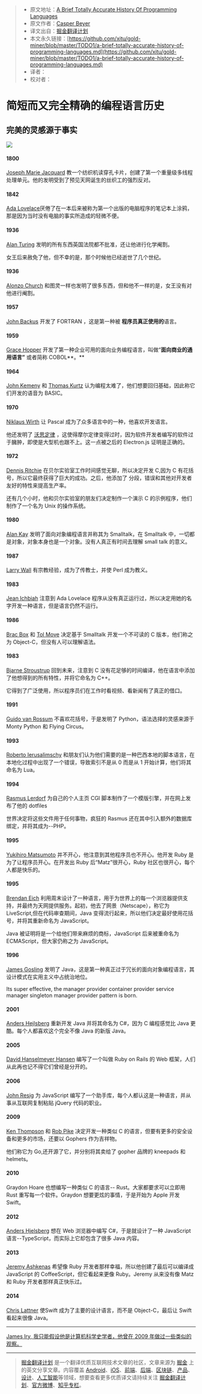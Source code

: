 > * 原文地址：[A Brief Totally Accurate History Of Programming Languages](https://medium.com/@caspervonb/a-brief-totally-accurate-history-of-programming-languages-cd93ec806124)
> * 原文作者：[Casper Beyer](https://medium.com/@caspervonb?source=post_header_lockup)
> * 译文出自：[掘金翻译计划](https://github.com/xitu/gold-miner)
> * 本文永久链接：[https://github.com/xitu/gold-miner/blob/master/TODO1/a-brief-totally-accurate-history-of-programming-languages.md](https://github.com/xitu/gold-miner/blob/master/TODO1/a-brief-totally-accurate-history-of-programming-languages.md)
> * 译者：
> * 校对者：

# 简短而又完全精确的编程语言历史

## 完美的灵感源于事实

![](https://cdn-images-1.medium.com/max/1600/1*ROH0byc_N5d96ggEk2A8nA.jpeg)

#### 1800

[Joseph Marie Jacquard](https://en.wikipedia.org/wiki/Joseph_Marie_Jacquard) 教一个纺织机读穿孔卡片，创建了第一个重量级多线程处理单元。他的发明受到了预见天网诞生的丝织工的强烈反对。

#### 1842

[Ada Lovelace](https://en.wikipedia.org/wiki/Ada_Lovelace)厌倦了在一本后来被称为第一个出版的电脑程序的笔记本上涂鸦，那是因为当时没有电脑的事实所造成的轻微不便。

#### 1936

[Alan Turing](https://en.wikipedia.org/wiki/Alan_Turing) 发明的所有东西英国法院都不批准，还让他进行化学阉割。

女王后来赦免了他，但不幸的是，那个时候他已经逝世了几个世纪。

#### 1936

[Alonzo Church](https://en.wikipedia.org/wiki/Alonzo_Church) 和图灵一样也发明了很多东西，但和他不一样的是，女王没有对他进行阉割。

#### 1957

[John Backus](https://en.wikipedia.org/wiki/John_Backus) 开发了 FORTRAN ，这是第一种被 **程序员真正使用的**语言。

#### 1959

[Grace Hopper](https://en.wikipedia.org/wiki/Grace_Hopper) 开发了第一种企业可用的面向业务编程语言，叫做“**面向商业的通用语言”** 或者简称 COBOL**。**

#### 1964

[John Kemeny](https://en.wikipedia.org/wiki/John_G._Kemeny) 和 [Thomas Kurtz](https://en.wikipedia.org/wiki/Thomas_E._Kurtz) 认为编程太难了，他们想要回归基础，因此称它们开发的语音为 BASIC。

#### 1970

[Niklaus Wirth](https://en.wikipedia.org/wiki/Niklaus_Wirth) 让 Pascal 成为了众多语言中的一种，他喜欢开发语言。

他还发明了 [沃思定律](https://en.wikipedia.org/wiki/Wirth%27s_law) ，这使得摩尔定律变得过时，因为软件开发者编写的软件过于臃肿，即使是大型机也跟不上。这一点被之后的 Electron.js 证明是正确的。

#### 1972

[Dennis Ritchie](https://en.wikipedia.org/wiki/Dennis_Ritchie) 在贝尔实验室工作时间感觉无聊，所以决定开发 C,因为 C 有花括号，所以它最终获得了巨大的成功。之后，他添加了 分段，错误和其他对开发者友好的特性来提高生产率。

还有几个小时，他和贝尔实验室的朋友们决定制作一个演示 C 的示例程序，他们制作了一个名为 Unix 的操作系统。

#### 1980

[Alan Kay](https://en.wikipedia.org/wiki/Alan_Kay)  发明了面向对象编程语言并称其为 Smalltalk，在 Smalltalk 中，一切都是对象，对象本身也是一个对象。没有人真正有时间去理解 small talk 的意义。

#### 1987

[Larry Wall](https://en.wikipedia.org/wiki/Larry_Wall) 有宗教经验，成为了传教士，并使 Perl 成为教义。

#### 1983

[Jean Ichbiah](https://en.wikipedia.org/wiki/Jean_Ichbiah) 注意到 Ada Lovelace 程序从没有真正运行过，所以决定用她的名字开发一种语言，但是语言仍然不运行。

#### 1986

[Brac Box](https://en.wikipedia.org/wiki/Brad_Cox) 和 [Tol Move](https://en.wikipedia.org/wiki/Tom_Love) 决定基于 Smalltalk 开发一个不可读的 C 版本，他们称之为 Object-C，但没有人可以理解语法。

#### 1983

[Bjarne Stroustrup](https://en.wikipedia.org/wiki/Bjarne_Stroustrup) 回到未来，注意到 C 没有花足够的时间编译，他在语言中添加了他想得到的所有特性，并将它命名为 C++。

它得到了广泛使用，所以程序员们在工作时看视频、看新闻有了真正的借口。

#### 1991

[Guido van Rossum](https://en.wikipedia.org/wiki/Guido_van_Rossum) 不喜欢花括号，于是发明了 Python，语法选择的灵感来源于 Monty Python 和 Flying Circus。

#### 1993

[Roberto Ierusalimschy](https://en.wikipedia.org/wiki/Roberto_Ierusalimschy "Roberto Ierusalimschy") 和朋友们认为他们需要的是一种巴西本地的脚本语言，在本地化过程中出现了一个错误，导致索引不是从 0 而是从 1 开始计算，他们将其命名为 Lua。

#### 1994

[Rasmus Lerdorf](https://en.wikipedia.org/wiki/Rasmus_Lerdorf) 为自己的个人主页 CGI 脚本制作了一个模版引擎，并在网上发布了他的 dotfiles

世界决定将这些文件用于任何事物，疯狂的 Rasmus 还在其中引入额外的数据库绑定，并将其成为--PHP。

#### 1995

[Yukihiro Matsumoto](https://en.wikipedia.org/wiki/Yukihiro_Matsumoto) 并不开心，他注意到其他程序员也不开心。他开发 Ruby 是为了让程序员开心。在开发出 Ruby 后“Matz”很开心，Ruby 社区也很开心，每个人都是快乐的。

#### 1995

[Brendan Eich](https://en.wikipedia.org/wiki/Brendan_Eich) 利用周末设计了一种语言，用于为世界上的每一个浏览器提供支持，并最终为天网提供服务。起初，他去了网景（Netscape），称它为 LiveScript,但在代码审查期间，Java 变得流行起来，所以他们决定最好使用花括号，并将其重新命名为 JavaScript。

Java 被证明将是一个给他们带来麻烦的商标，JavaScript 后来被重命名为 ECMAScript，但大家仍称之为 JavaScript。

#### 1996

[James Gosling](https://en.wikipedia.org/wiki/James_Gosling) 发明了 Java，这是第一种真正过于冗长的面向对象编程语言，其设计模式在实用主义中占统治地位。

Its super effective, the manager provider container provider service manager singleton manager provider pattern is born.

#### 2001

[Anders Hejlsberg](https://en.wikipedia.org/wiki/Anders_Hejlsberg) 重新开发 Java 并将其命名为 C#，因为 C 编程感觉比 Java 更酷。每个人都喜欢这个完全不像 Java 的新版 Java。

#### 2005

[David Hanselmeyer Hansen](https://en.wikipedia.org/wiki/David_Heinemeier_Hansson)   编写了一个叫做 Ruby on Rails 的 Web 框架，人们从此再也记不得它们曾经是分开的。

#### 2006

[John Resig](https://en.wikipedia.org/wiki/John_Resig) 为 JavaScript 编写了一个助手库，每个人都认这是一种语言，并从事从互联网复制粘贴 jQuery 代码的职业。

#### 2009

[Ken Thompson](https://en.wikipedia.org/wiki/Ken_Thompson) 和 [Rob Pike](https://en.wikipedia.org/wiki/Rob_Pike) 决定开发一种类似 C 的语言，但要有更多的安全设备和更多的市场，还要以 Gophers 作为吉祥物。

他们称它为 Go,还开源了它，并分别将其卖给了 gopher 品牌的 kneepads 和 helmets。

#### 2010

Graydon Hoare 也想编写一种类似 C 的语言-- Rust。大家都要求可以立即用 Rust 重写每一个软件。Graydon 想要更炫的事情，于是开始为 Apple 开发 Swift。

#### 2012

[Anders Hjelsberg](http://Anders%20Hejlsberg) 想在 Web 浏览器中编写 C#，于是就设计了一种 JavaScript 语言--TypeScript，而实际上它却包含了很多 Java 内容。

#### 2013

[Jeremy Ashkenas](https://en.wikipedia.org/wiki/Jeremy_Ashkenas "Jeremy Ashkenas") 希望像 Ruby 开发者那样幸福，所以他创建了最后可以编译成 JavaScript 的 CoffeeScript，但它看起来更像 Ruby。Jeremy 从来没有像 Matz 和 Ruby 开发者那样真正快乐过。

#### 2014

[Chris Lattner](https://en.wikipedia.org/wiki/Chris_Lattner) 使Swift 成为了主要的设计语言，而不是 Object-C，最后让 Swift 看起来很像 Java。

* * *

[James Iry, 我只能假设他是计算机科学史学者，他曾在 2009 年做过一些类似的观察。](http://james-iry.blogspot.com/2009/05/brief-incomplete-and-mostly-wrong.html?m=1)


---

> [掘金翻译计划](https://github.com/xitu/gold-miner) 是一个翻译优质互联网技术文章的社区，文章来源为 [掘金](https://juejin.im) 上的英文分享文章。内容覆盖 [Android](https://github.com/xitu/gold-miner#android)、[iOS](https://github.com/xitu/gold-miner#ios)、[前端](https://github.com/xitu/gold-miner#前端)、[后端](https://github.com/xitu/gold-miner#后端)、[区块链](https://github.com/xitu/gold-miner#区块链)、[产品](https://github.com/xitu/gold-miner#产品)、[设计](https://github.com/xitu/gold-miner#设计)、[人工智能](https://github.com/xitu/gold-miner#人工智能)等领域，想要查看更多优质译文请持续关注 [掘金翻译计划](https://github.com/xitu/gold-miner)、[官方微博](http://weibo.com/juejinfanyi)、[知乎专栏](https://zhuanlan.zhihu.com/juejinfanyi)。
